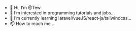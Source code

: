 - 👋 Hi, I’m @Tew
- 👀 I’m interested in programming tutorials and jobs...
- 🌱 I’m currently learning laravel/vueJS/react-js/tailwindcss...
- 📫 How to reach me ...

<!---
Dev-tew/dev-tew is a ✨ special ✨ repository because its `README.md` (this file) appears on your GitHub profile.
You can click the Preview link to take a look at your changes.
--->

